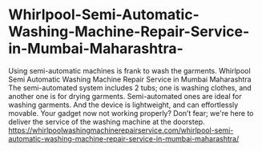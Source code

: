 # Whirlpool-Semi-Automatic-Washing-Machine-Repair-Service-in-Mumbai-Maharashtra-
Using semi-automatic machines is frank to wash the garments. Whirlpool Semi Automatic Washing Machine Repair Service in Mumbai Maharashtra The semi-automated system includes 2 tubs; one is washing clothes, and another one is for drying garments. Semi-automated ones are ideal for washing garments. And the device is lightweight, and can effortlessly movable. Your gadget now not working properly? Don’t fear; we're here to deliver the service of the washing machine at the doorstep. https://whirlpoolwashingmachinerepairservice.com/whirlpool-semi-automatic-washing-machine-repair-service-in-mumbai-maharashtra/
